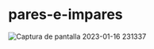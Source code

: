 # pares-e-impares

![Captura de pantalla 2023-01-16 231337](https://user-images.githubusercontent.com/78284921/212794890-f9649c12-00b3-48de-95b7-b0a5a80c9bf4.png)
